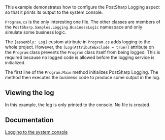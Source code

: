 This example demonstrates how to configure the PostSharp Logging aspect so that it prints its output to the system console.

`Program.cs` is the only interesting one file. The other classes are members of the `PostSharp.Samples.Logging.BusinessLogic`
namespace and only simulate some business logic.

The `[assembly: Log]` custom attribute in `Program.cs` adds logging to the whole project. However, the `[Log(AttributeExclude = true)]`
attribute on the `Program` class prevents the `Program` class itself from being logged. This is required because no logged
code is allowed before the logging service is initialized.

The first line of the `Program.Main` method initializes PostSharp Logging. The method then executes the business code to produce some
output in the log.

## Viewing the log

In this example, the log is only printed to the console. No file is created.


## Documentation

[Logging to the system console](https://doc.postsharp.net/logging-console)